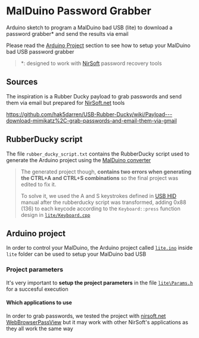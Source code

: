 # MalDuino Password Grabber
Arduino sketch to program a MalDuino bad USB (lite) to download a password grabber* and send the results via email

Please read the [Arduino Project](#arduino-project) section to see how to setup your MalDuino bad USB password grabber

> *: designed to work with [NirSoft](https://nirsoft.net) password recovery tools

## Sources
The inspiration is a Rubber Ducky payload to grab passwords and send them via email but prepared for [NirSoft.net](https://nirsoft.net) tools

https://github.com/hak5darren/USB-Rubber-Ducky/wiki/Payload---download-mimikatz%2C-grab-passwords-and-email-them-via-gmail

## RubberDucky script
The file `rubber_ducky_script.txt` contains the RubberDucky script used to generate the Arduino project using the [MalDuino converter](https://malduino.com/converter)

> The generated project though, __contains two errors when generating the CTRL+A and CTRL+S combinations__ so the final project was edited to fix it.
> 
> To solve it, we used the A and S keystrokes defined in [USB HID](https://www.usb.org/developers/hidpage/Hut1_12v2.pdf) manual after the rubberducky script was transformed, adding 0x88 (136) to each keycode according to the `Keyboard::press` function design in [`lite/Keyboard.cpp`](lite/Keyboard.cpp#L253-L257)

## Arduino project
In order to control your MalDuino, the Arduino project called [`lite.ino`](lite/lite.ino) inside `lite` folder can be used to setup your MalDuino bad USB

### Project parameters
It's very important to __setup the project parameters__ in the file [`lite\Params.h`](lite/Params.h) for a succesful execution

#### Which applications to use
In order to grab passwords, we tested the project with [nirsoft.net](https://nirsoft.net) [WebBrowserPassView](https://nirsoft.net/utils/web_browser_password.html) but it may work with other NirSoft's applications as they all work the same way
